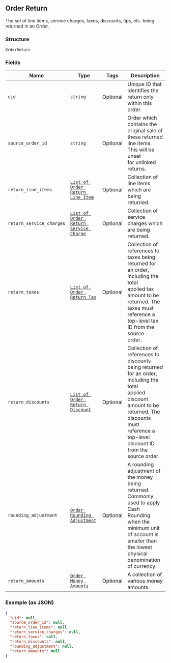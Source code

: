 ## Order Return

The set of line items, service charges, taxes, discounts, tips, etc. being returned in an Order.

### Structure

`OrderReturn`

### Fields

| Name | Type | Tags | Description |
|  --- | --- | --- | --- |
| `uid` | `string` | Optional | Unique ID that identifies the return only within this order. |
| `source_order_id` | `string` | Optional | Order which contains the original sale of these returned line items. This will be unset<br>for unlinked returns. |
| `return_line_items` | [`List of Order Return Line Item`](/doc/models/order-return-line-item.md) | Optional | Collection of line items which are being returned. |
| `return_service_charges` | [`List of Order Return Service Charge`](/doc/models/order-return-service-charge.md) | Optional | Collection of service charges which are being returned. |
| `return_taxes` | [`List of Order Return Tax`](/doc/models/order-return-tax.md) | Optional | Collection of references to taxes being returned for an order, including the total<br>applied tax amount to be returned. The taxes must reference a top-level tax ID from the source<br>order. |
| `return_discounts` | [`List of Order Return Discount`](/doc/models/order-return-discount.md) | Optional | Collection of references to discounts being returned for an order, including the total<br>applied discount amount to be returned. The discounts must reference a top-level discount ID<br>from the source order. |
| `rounding_adjustment` | [`Order Rounding Adjustment`](/doc/models/order-rounding-adjustment.md) | Optional | A rounding adjustment of the money being returned. Commonly used to apply Cash Rounding<br>when the minimum unit of account is smaller than the lowest physical denomination of currency. |
| `return_amounts` | [`Order Money Amounts`](/doc/models/order-money-amounts.md) | Optional | A collection of various money amounts. |

### Example (as JSON)

```json
{
  "uid": null,
  "source_order_id": null,
  "return_line_items": null,
  "return_service_charges": null,
  "return_taxes": null,
  "return_discounts": null,
  "rounding_adjustment": null,
  "return_amounts": null
}
```

